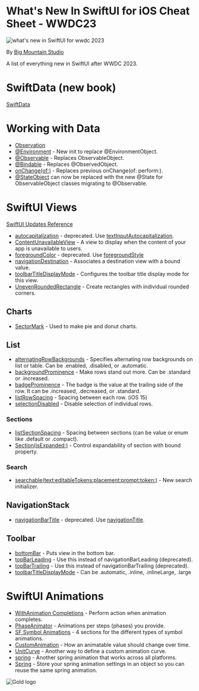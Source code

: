 # What's New In SwiftUI for iOS Cheat Sheet - WWDC23
![what's new in SwiftUI for wwdc 2023](https://github.com/bigmountainstudio/What-is-new-in-SwiftUI-WWDC23/assets/24855856/5fad9a39-a33e-40a2-9e4f-3ed4867424d6)

By [Big Mountain Studio](https://www.bigmountainstudio.com/)

A list of everything new in SwiftUI after WWDC 2023.
# SwiftData (new book)
[SwiftData](https://developer.apple.com/documentation/SwiftData)

# Working with Data
* [Observation](https://developer.apple.com/documentation/Observation)
* [@Environment](https://developer.apple.com/documentation/swiftui/environment/init(_:)-7pint) - New init to replace @EnvironmentObject.
* [@Observable](https://developer.apple.com/documentation/observation/observable-swift.macro) - Replaces ObservableObject.
* [@Bindable](https://developer.apple.com/documentation/swiftui/bindable) - Replaces @ObservedObject.
* [onChange(of:)](https://developer.apple.com/documentation/SwiftUI/View/onChange(of:initial:_:)-4psgg) - Replaces previous onChange(of: perform:).
* [@StateObject](https://developer.apple.com/documentation/swiftui/stateobject) can now be replaced with the new @State for ObservableObject classes migrating to @Observable.

# SwiftUI Views
[SwiftUI Updates Reference](https://developer.apple.com/documentation/Updates/SwiftUI)
* [autocapitalization](https://developer.apple.com/documentation/swiftui/view/autocapitalization(_:)) - deprecated. Use [textInputAutocapitalization](https://developer.apple.com/documentation/swiftui/view/textinputautocapitalization(_:)).
* [ContentUnavailableView](https://developer.apple.com/documentation/SwiftUI/ContentUnavailableView) - A view to display when the content of your app is unavailable to users.
* [foregroundColor](https://developer.apple.com/documentation/swiftui/view/foregroundcolor(_:)) - deprecated. Use [foregroundStyle](https://developer.apple.com/documentation/swiftui/view/foregroundstyle(_:))
* [navigationDestination](https://developer.apple.com/documentation/SwiftUI/View/navigationDestination(item:destination:)) - Associates a destination view with a bound value.
* [toolbarTitleDisplayMode](https://developer.apple.com/documentation/SwiftUI/View/toolbarTitleDisplayMode(_:)) - Configures the toolbar title display mode for this view.
* [UnevenRoundedRectangle](https://developer.apple.com/documentation/swiftui/unevenroundedrectangle) - Create rectangles with individual rounded corners.

## Charts
* [SectorMark](https://developer.apple.com/documentation/charts/sectormark) - Used to make pie and donut charts.  

## List
* [alternatingRowBackgrounds](https://developer.apple.com/documentation/swiftui/view/alternatingrowbackgrounds(_:)) - Specifies alternating row backgrounds on list or table. Can be .enabled, .disabled, or .automatic.
* [backgroundProminence](https://developer.apple.com/documentation/swiftui/backgroundprominence) - Make rows stand out more. Can be .standard or .increased.
* [badgeProminence](https://developer.apple.com/documentation/swiftui/badgeprominence) - The badge is the value at the trailing side of the row. It can be .increased, .decreased, or .standard. 
* [listRowSpacing](https://developer.apple.com/documentation/SwiftUI/View/listRowSpacing(_:)) - Spacing between each row. (iOS 15)
* [selectionDisabled](https://developer.apple.com/documentation/SwiftUI/View/selectionDisabled(_:)) - Disable selection of individual rows.
### Sections
* [listSectionSpacing](https://developer.apple.com/documentation/swiftui/view/listsectionspacing(_:)-a2sn) - Spacing between sections (can be value or enum like .default or .compact).
* [Section(isExpanded:)](https://developer.apple.com/documentation/swiftui/section/init(isexpanded:content:header:)-561d7) - Control expandability of section with bound property.
### Search
* [searchable(text:editableTokens:placement:prompt:token:)](https://developer.apple.com/documentation/swiftui/view/searchable(text:editabletokens:placement:prompt:token:)-41gcr) - New search initializer.

## NavigationStack
* [navigationBarTitle](https://developer.apple.com/documentation/swiftui/view/navigationbartitle(_:)-6p1k7) - deprecated. Use [navigationTitle](https://developer.apple.com/documentation/swiftui/view/navigationtitle(_:)-5di1u).

## Toolbar
* [bottomBar](https://developer.apple.com/documentation/swiftui/toolbaritemplacement/bottombar?changes=latest_minor) - Puts view in the bottom bar.
* [topBarLeading](https://developer.apple.com/documentation/swiftui/toolbaritemplacement/topbarleading?changes=latest_minor) - Use this instead of navigationBarLeading (deprecated).
* [topBarTrailing](https://developer.apple.com/documentation/swiftui/toolbaritemplacement/topbartrailing?changes=latest_minor) - Use this instead of navigationBarTrailing (deprecated).
* [toolbarTitleDisplayMode](https://developer.apple.com/documentation/swiftui/view/toolbartitledisplaymode(_:)?changes=latest_minor) - Can be .automatic, .inline, .inlineLarge, .large

# SwiftUI Animations
* [WithAnimation Completions](https://developer.apple.com/documentation/SwiftUI/withAnimation(_:completionCriteria:_:completion:)) - Perform action when animation completes.
* [PhaseAnimator](https://developer.apple.com/documentation/swiftui/view/phaseanimator(_:content:animation:)) - Animations per steps (phases) you provide.
* [SF Symbol Animations](https://developer.apple.com/documentation/symbols) - 4 sections for the different types of symbol animations.
* [CustomAnimation](https://developer.apple.com/documentation/SwiftUI/CustomAnimation) - How an animatable value should change over time.
* [UnitCurve](https://developer.apple.com/documentation/SwiftUI/UnitCurve) - Another way to define a custom animation curve.
* [spring](https://developer.apple.com/documentation/SwiftUI/Animation/spring(duration:bounce:blendDuration:)) - Another spring animation that works across all platforms.
* [Spring](https://developer.apple.com/documentation/SwiftUI/Spring) - Store your spring animation settings in an object so you can reuse the same spring animation.

![Gold logo](https://user-images.githubusercontent.com/24855856/173091471-81c1c475-fc64-4cb0-8149-343719a1cb12.png)
